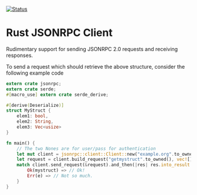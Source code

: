 [![Status](https://travis-ci.org/apoelstra/rust-jsonrpc.png?branch=master)](https://travis-ci.org/apoelstra/rust-jsonrpc)

# Rust JSONRPC Client

Rudimentary support for sending JSONRPC 2.0 requests and receiving responses.

To send a request which should retrieve the above structure, consider the following
example code

```rust
extern crate jsonrpc;
extern crate serde;
#[macro_use] extern crate serde_derive;

#[derive(Deserialize)]
struct MyStruct {
    elem1: bool,
    elem2: String,
    elem3: Vec<usize>
}

fn main() {
    // The two Nones are for user/pass for authentication
    let mut client = jsonrpc::client::Client::new("example.org".to_owned());
    let request = client.build_request("getmystruct".to_owned(), vec![]);
    match client.send_request(&request).and_then(|res| res.into_result::<MyStruct>()) {
        Ok(mystruct) => // Ok!
        Err(e) => // Not so much.
    }
}

```

